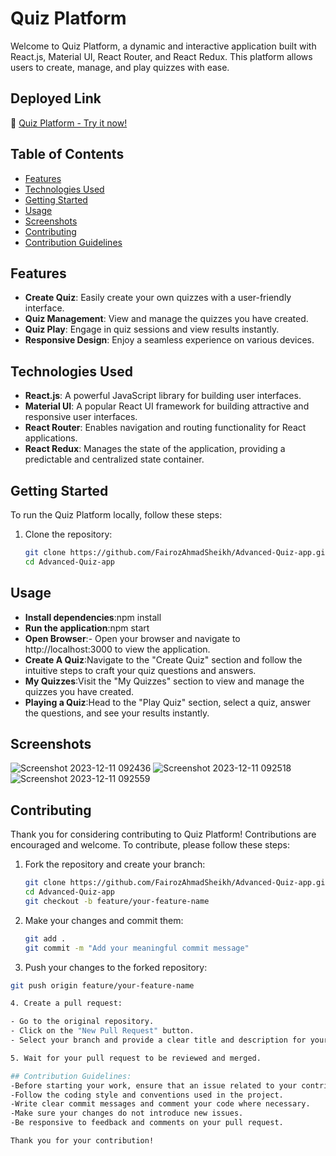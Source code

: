 # Quiz Platform

Welcome to Quiz Platform, a dynamic and interactive application built with React.js, Material UI, React Router, and React Redux. This platform allows users to create, manage, and play quizzes with ease.

## Deployed Link
🚀 [Quiz Platform - Try it now!](https://advanced-quiz-app-psi.vercel.app/)

## Table of Contents
- [Features](#features)
- [Technologies Used](#technologies-used)
- [Getting Started](#getting-started)
- [Usage](#usage)
- [Screenshots](#screenshots)
- [Contributing](#contributing)
- [Contribution Guidelines](#contribution-guidelines)

## Features
- **Create Quiz**: Easily create your own quizzes with a user-friendly interface.
- **Quiz Management**: View and manage the quizzes you have created.
- **Quiz Play**: Engage in quiz sessions and view results instantly.
- **Responsive Design**: Enjoy a seamless experience on various devices.

## Technologies Used
- **React.js**: A powerful JavaScript library for building user interfaces.
- **Material UI**: A popular React UI framework for building attractive and responsive user interfaces.
- **React Router**: Enables navigation and routing functionality for React applications.
- **React Redux**: Manages the state of the application, providing a predictable and centralized state container.

## Getting Started
To run the Quiz Platform locally, follow these steps:

1. Clone the repository:

   ```bash
   git clone https://github.com/FairozAhmadSheikh/Advanced-Quiz-app.git
   cd Advanced-Quiz-app
## Usage
- **Install dependencies**:npm install
- **Run the application**:npm start
- **Open Browser**:- Open your browser and navigate to http://localhost:3000 to view the application.
- **Create A Quiz**:Navigate to the "Create Quiz" section and follow the intuitive steps to craft your quiz questions and answers.
- **My Quizzes**:Visit the "My Quizzes" section to view and manage the quizzes you have created.
- **Playing a Quiz**:Head to the "Play Quiz" section, select a quiz, answer the questions, and see your results instantly.
 
## Screenshots
![Screenshot 2023-12-11 092436](https://github.com/FairozAhmadSheikh/Advanced-Quiz-app/assets/134375617/366c27e0-8ee9-469c-800d-01545f575ec9)
![Screenshot 2023-12-11 092518](https://github.com/FairozAhmadSheikh/Advanced-Quiz-app/assets/134375617/4c41964d-7839-49f8-84f2-75fde0e1c603)
![Screenshot 2023-12-11 092559](https://github.com/FairozAhmadSheikh/Advanced-Quiz-app/assets/134375617/280a0141-ccb0-435e-9293-00858e7fefd3)
## Contributing

Thank you for considering contributing to Quiz Platform! Contributions are encouraged and welcome. To contribute, please follow these steps:

1. Fork the repository and create your branch:

   ```bash
   git clone https://github.com/FairozAhmadSheikh/Advanced-Quiz-app.git
   cd Advanced-Quiz-app
   git checkout -b feature/your-feature-name
   
2. Make your changes and commit them:
   ```bash 
   git add .
   git commit -m "Add your meaningful commit message"

3. Push your changes to the forked repository:
  ```bash
  git push origin feature/your-feature-name

4. Create a pull request:

- Go to the original repository.
- Click on the "New Pull Request" button.
- Select your branch and provide a clear title and description for your changes.

5. Wait for your pull request to be reviewed and merged.

## Contribution Guidelines:
-Before starting your work, ensure that an issue related to your contribution exists. If not, create one.
-Follow the coding style and conventions used in the project.
-Write clear commit messages and comment your code where necessary.
-Make sure your changes do not introduce new issues.
-Be responsive to feedback and comments on your pull request.

Thank you for your contribution!
